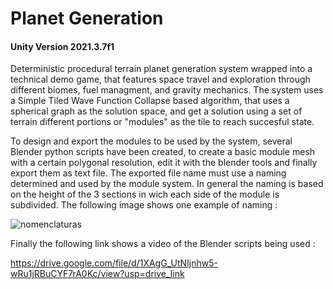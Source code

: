 # Planet Generation
#### Unity Version 2021.3.7f1

Deterministic procedural terrain planet generation system wrapped into a technical demo game, that features space travel and exploration through different biomes, fuel managment, and gravity mechanics. The system uses a Simple Tiled Wave Function Collapse based algorithm, that uses a spherical graph as the solution space, and get a solution using a set of terrain different portions or "modules" as the tile to reach succesful state. 

To design and export the modules to be used by the system, several Blender python scripts have been created, to create a basic module mesh with a certain polygonal resolution, edit it with the blender tools and finally export them as text file. The exported file name must use a naming determined and used by the module system. In general the naming is based on the height of the 3 sections in wich each side of the module is subdivided. The following image shows one example of naming : 

![nomenclaturas](https://github.com/user-attachments/assets/9b57c51c-4a64-4aff-a178-3559775d032a)

Finally the following link shows a video of the Blender scripts being used : 

https://drive.google.com/file/d/1XAgG_UtNIjnhw5-wRu1jRBuCYF7rA0Kc/view?usp=drive_link

